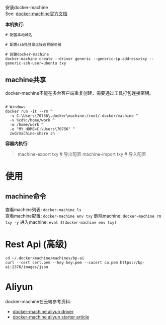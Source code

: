 安装docker-machine  
See: [docker-machine官方文档](https://docs.docker.com/machine/overview/)  

**本机执行**:  
```
# 配置本地域名

# 配置ssh免登录连接远程服务器

# 创建docker-machine
docker-machine create --driver generic --generic-ip-address=txy --generic-ssh-user=ubuntu txy
```

## machine共享
docker-machine不能在多台客户端重复创建，需要通过工具打包连接密钥。  
```

# Windows
docker run -it --rm ^
  -v C:\Users\70756\.docker\machine:/root/.docker/machine ^
  -v %cd%:/home/work ^
  -w /home/work ^
  -e "MY_HOME=C:\Users\70756" ^
  zwd/machine-share sh
```

**容器内执行**:  
> machine-export txy # 导出配置
> machine-import txy # 导入配置


# 使用
## machine命令
查看machine列表: `docker-machine ls`  
查看machine配置: `docker-machine env txy`
删除machine: `docker-machine rm txy -y`
进入machine: `eval $(docker-machine env txy)`  


# Rest Api (高级)
```
cd ~/.docker/machine/machines/bp-ai
curl --cert cert.pem --key key.pem --cacert ca.pem https://bp-ai:2376/images/json
```


# Aliyun
docker-machine在云端参考资料:  
* [docker-machine aliyun driver](https://github.com/AliyunContainerService/docker-machine-driver-aliyunecs)  
* [docker-machine aliyun starter article](https://yq.aliyun.com/articles/6809)